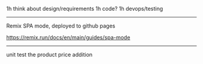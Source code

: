 1h think about design/requirements
1h code?
1h devops/testing

---

Remix SPA mode, deployed to github pages

https://remix.run/docs/en/main/guides/spa-mode

---

unit test the product price addition
